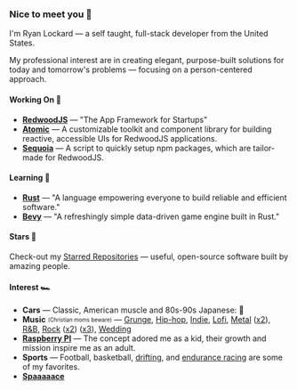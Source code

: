 ### Nice to meet you 🤝

I'm Ryan Lockard — a self taught, full-stack developer from the United States.

My professional interest are in creating elegant, purpose-built solutions for today and tomorrow's problems — focusing on a person-centered approach.

#### Working On 🔭

<!-- - [**LockTech Software**](http://locktech.software) — _The Lockard Technology Co. - Software Division_ -->
- [**RedwoodJS**](https://github.com/redwoodjs/redwood) — "The App Framework for Startups"
- [**Atomic**](https://locktech.github.io/atomic) — A customizable toolkit and component library for building reactive, accessible UIs for RedwoodJS applications.
- [**Sequoia**](https://github.com/locktech/sequoia) — A script to quickly setup npm packages, which are tailor-made for RedwoodJS.

#### Learning 📘

- [**Rust**](https://www.rust-lang.org/) — "A language empowering everyone to build reliable and efficient software."
- [**Bevy**](https://bevyengine.org/) — "A refreshingly simple data-driven game engine built in Rust."

#### Stars 🌠

Check-out my [Starred Repositories](https://github.com/realStandal?tab=stars) — useful, open-source software built by amazing people.

#### Interest 🏎️

- **Cars** — Classic, American muscle and 80s-90s Japanese: 🏁
- **Music** <sub><sup>(Christian moms beware)</sup></sub> — [Grunge](https://www.youtube.com/watch?v=n6P0SitRwy8), [Hip-hop](https://www.youtube.com/watch?v=Dz5VzLz67WA), [Indie](https://www.youtube.com/watch?v=MKEoCHKX7-o), [Lofi](https://www.youtube.com/watch?v=MtT5_PgLJlY&t=5555s), [Metal](https://www.youtube.com/watch?v=5abamRO41fE) ([x2](https://www.youtube.com/watch?v=vfpgpf6QVnI)), [R&B](https://www.youtube.com/watch?v=LsgNG-L6aw4), [Rock](https://www.youtube.com/watch?v=LLjFoIOyCfw) ([x2](https://www.youtube.com/watch?v=Lr58WHo2ndM)) ([x3](https://www.youtube.com/watch?v=YQprqMdUdPU)), [Wedding](https://www.youtube.com/watch?v=tT86AoSGEL8)
- [**Raspberry PI**](https://www.raspberrypi.org/) — The concept adored me as a kid, their growth and mission inspire me as an adult.
- **Sports** — Football, basketball, [drifting](https://en.wikipedia.org/wiki/Drifting_(motorsport)), and [endurance racing](https://en.wikipedia.org/wiki/Endurance_racing_(motorsport)) are some of my favorites.
- [**Spaaaaace**](https://www.youtube.com/watch?v=myEOJaNMQZo)
